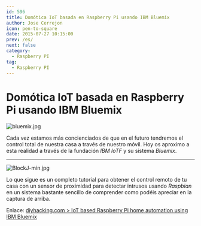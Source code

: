 ```yaml
---
id: 596
title: Domótica IoT basada en Raspberry Pi usando IBM Bluemix
author: Jose Cerrejon
icon: pen-to-square
date: 2015-07-27 10:15:00
prev: /es/
next: false
category:
  - Raspberry PI
tag:
  - Raspberry PI
---
```


# Domótica IoT basada en Raspberry Pi usando IBM Bluemix

![bluemix.jpg](/images/2015/07/bluemix.jpg)

Cada vez estamos más concienciados de que en el futuro tendremos el control total de nuestra casa a través de nuestro móvil. Hoy os aproximo a esta realidad a través de la fundación *IBM IoTF* y su sistema *Bluemix*.

- - -
![BlockJ-min.jpg](/images/2015/07/BlockJ-min.jpg)

Lo que sigue es un completo tutorial para obtener el control remoto de tu casa con un sensor de proximidad para detectar intrusos usando *Raspbian* en un sistema bastante sencillo de comprender como podéis apreciar en la captura de arriba.

Enlace: [diyhacking.com > IoT based Raspberry Pi home automation using IBM Bluemix](http://diyhacking.com/raspberry-pi-home-automation-ibm-bluemix/)